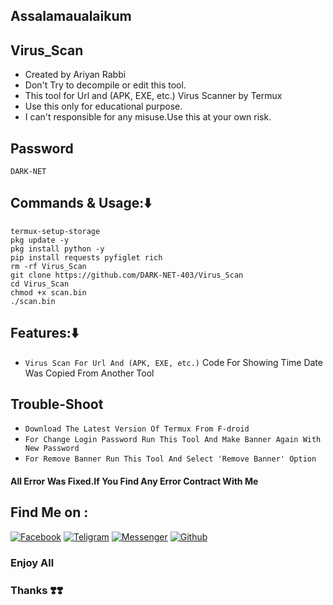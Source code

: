 
## Assalamaualaikum
## Virus_Scan
* Created by Ariyan Rabbi
* Don't Try to decompile or edit this tool.
* This tool for Url and (APK, EXE, etc.) Virus Scanner by  Termux
* Use this only for educational purpose.
* I can't responsible for any misuse.Use this at your own risk.
## Password
````
DARK-NET
````
## Commands & Usage:⬇️
````
termux-setup-storage
pkg update -y
pkg install python -y
pip install requests pyfiglet rich
rm -rf Virus_Scan
git clone https://github.com/DARK-NET-403/Virus_Scan
cd Virus_Scan
chmod +x scan.bin
./scan.bin
````
## Features:⬇️

* `Virus Scan For Url And (APK, EXE, etc.)`
Code For Showing Time Date Was Copied From Another Tool

## Trouble-Shoot
* `Download The Latest Version Of Termux From F-droid`
* `For Change Login Password Run This Tool And Make Banner Again With New Password`
* `For Remove Banner Run This Tool And Select 'Remove Banner' Option`

#### All Error Was Fixed.If You Find Any Error Contract With Me

## Find Me on :

[![Facebook](https://img.shields.io/badge/Facebook-green?style=for-the-badge&logo=facebook)](https://www.facebook.com/share/1FiCkCecyD/)
[![Teligram](https://img.shields.io/badge/Chat-Teligram-blue?style=for-the-badge&logo=teligram)](https://t.me/DARK_NET_403)
[![Messenger](https://img.shields.io/badge/Chat-Messenger-blue?style=for-the-badge&logo=messenger)](https://m.me/DARK.NET.403)
[![Github](https://img.shields.io/badge/Github-Github-143green?style=for-the-badge&logo=github)](https://github.com/DARK-NET-403)


### Enjoy All
### Thanks ❣️❣️
